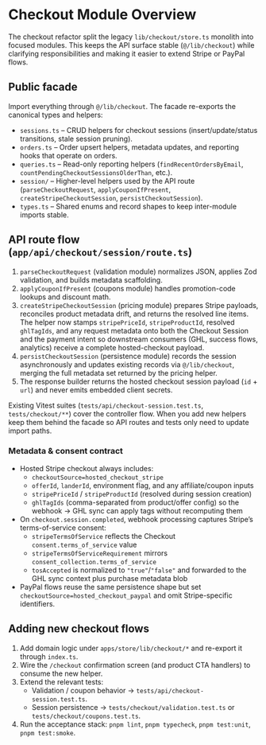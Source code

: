 # Checkout Module Overview

The checkout refactor split the legacy `lib/checkout/store.ts` monolith into focused modules. This keeps the API surface stable (`@/lib/checkout`) while clarifying responsibilities and making it easier to extend Stripe or PayPal flows.

## Public facade

Import everything through `@/lib/checkout`. The facade re-exports the canonical types and helpers:

- `sessions.ts` – CRUD helpers for checkout sessions (insert/update/status transitions, stale session pruning).
- `orders.ts` – Order upsert helpers, metadata updates, and reporting hooks that operate on orders.
- `queries.ts` – Read-only reporting helpers (`findRecentOrdersByEmail`, `countPendingCheckoutSessionsOlderThan`, etc.).
- `session/` – Higher-level helpers used by the API route (`parseCheckoutRequest`, `applyCouponIfPresent`, `createStripeCheckoutSession`, `persistCheckoutSession`).
- `types.ts` – Shared enums and record shapes to keep inter-module imports stable.

## API route flow (`app/api/checkout/session/route.ts`)

1. `parseCheckoutRequest` (validation module) normalizes JSON, applies Zod validation, and builds metadata scaffolding.
2. `applyCouponIfPresent` (coupons module) handles promotion-code lookups and discount math.
3. `createStripeCheckoutSession` (pricing module) prepares Stripe payloads, reconciles product metadata drift, and returns the resolved line items. The helper now stamps `stripePriceId`, `stripeProductId`, resolved `ghlTagIds`, and any request metadata onto both the Checkout Session and the payment intent so downstream consumers (GHL, success flows, analytics) receive a complete hosted-checkout payload.
4. `persistCheckoutSession` (persistence module) records the session asynchronously and updates existing records via `@/lib/checkout`, merging the full metadata set returned by the pricing helper.
5. The response builder returns the hosted checkout session payload (`id` + `url`) and never emits embedded client secrets.

Existing Vitest suites (`tests/api/checkout-session.test.ts`, `tests/checkout/**`) cover the controller flow. When you add new helpers keep them behind the facade so API routes and tests only need to update import paths.

### Metadata & consent contract

- Hosted Stripe checkout always includes:
  - `checkoutSource=hosted_checkout_stripe`
  - `offerId`, `landerId`, environment flag, and any affiliate/coupon inputs
  - `stripePriceId` / `stripeProductId` (resolved during session creation)
  - `ghlTagIds` (comma-separated from product/offer config) so the webhook → GHL sync can apply tags without recomputing them
- On `checkout.session.completed`, webhook processing captures Stripe’s terms-of-service consent:
  - `stripeTermsOfService` reflects the Checkout `consent.terms_of_service` value
  - `stripeTermsOfServiceRequirement` mirrors `consent_collection.terms_of_service`
  - `tosAccepted` is normalized to `"true"`/`"false"` and forwarded to the GHL sync context plus purchase metadata blob
- PayPal flows reuse the same persistence shape but set `checkoutSource=hosted_checkout_paypal` and omit Stripe-specific identifiers.

## Adding new checkout flows

1. Add domain logic under `apps/store/lib/checkout/*` and re-export it through `index.ts`.
2. Wire the `/checkout` confirmation screen (and product CTA handlers) to consume the new helper.
3. Extend the relevant tests:
   - Validation / coupon behavior → `tests/api/checkout-session.test.ts`.
   - Session persistence → `tests/checkout/validation.test.ts` or `tests/checkout/coupons.test.ts`.
4. Run the acceptance stack: `pnpm lint`, `pnpm typecheck`, `pnpm test:unit`, `pnpm test:smoke`.
